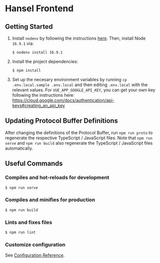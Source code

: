 # Hansel Frontend

## Getting Started

1. Install `nodenv` by following the instructions [here](https://github.com/nodenv/nodenv#installation).
   Then, install Node `16.9.1` via:
   ```
   $ nodenv install 16.9.1
   ```
1. Install the project dependencies:
   ```
   $ npm install
   ```
1. Set up the necesary environment variables by running `cp .env.local.sample .env.local` and then editing `.env.local` with the relevant values.
   For `VUE_APP_GOOGLE_API_KEY`, you can get your own key following the instructions here: https://cloud.google.com/docs/authentication/api-keys#creating_an_api_key

## Updating Protocol Buffer Definitions

After changing the definitions of the Protocol Buffer, run `npm run proto` to regenerate the respective TypeScript / JavaScript files.
Note that `npm run serve` and `npm run build` also regenerate the TypeScript / JavaScript files automatically.

## Useful Commands

### Compiles and hot-reloads for development

```
$ npm run serve
```

### Compiles and minifies for production

```
$ npm run build
```

### Lints and fixes files

```
$ npm run lint
```

### Customize configuration

See [Configuration Reference](https://cli.vuejs.org/config/).
